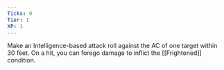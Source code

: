 ```yaml
---
Ticks: 0
Tier: 1
XP: 1
---
```


Make an Intelligence-based attack roll against the AC of one target within 30 feet. On a hit, you can forego damage to inflict the [[Frightened]] condition.
